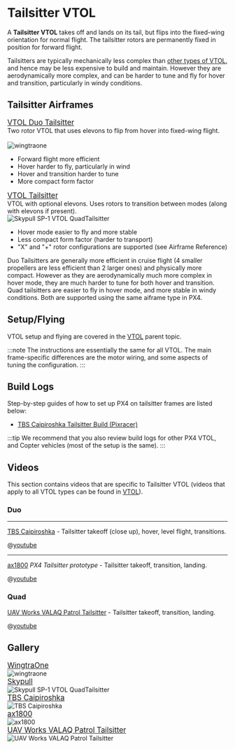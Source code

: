 # Tailsitter VTOL

A **Tailsitter VTOL** takes off and lands on its tail, but flips into the fixed-wing orientation for normal flight.
The tailsitter rotors are permanently fixed in position for forward flight.

Tailsitters are typically mechanically less complex than [other types of VTOL](../frames_vtol/README.md), and hence may be less expensive to build and maintain.
However they are aerodynamically more complex, and can be harder to tune and fly for hover and transition, particularly in windy conditions.

## Tailsitter Airframes

<div class="grid_wrapper two_column">
  <div class="grid_item">
    <div class="grid_item_heading"><big><a href="../airframes/airframe_reference.html#vtol-tailsitter">VTOL Duo Tailsitter</a></big></div>
    <div class="grid_text">
    Two rotor VTOL that uses elevons to flip from hover into fixed-wing flight.<br><br>
    <img src="../../assets/airframes/vtol/wingtraone/hero.jpg" title="Wingtra: WingtraOne VTOL Duo Tailsitter" alt="wingtraone" /> 
    <ul>
      <li>Forward flight more efficient</li>
      <li>Hover harder to fly, particularly in wind</li>
      <li>Hover and transition harder to tune</li>
      <li>More compact form factor</li>
    </ul>
    </div>
  </div>
<div class="grid_item">
  <div class="grid_item_heading"><big><a href="../airframes/airframe_reference.html#vtol-tailsitter">VTOL Tailsitter</a></big></div>
  VTOL with optional elevons. Uses rotors to transition between modes (along with elevons if present).
  <div class="grid_text">
  <img title="Skypull SP-1 VTOL QuadTailsitter" src="../../assets/airframes/vtol/skypull/skypull_sp1.jpg" />
  <ul>
    <li>Hover mode easier to fly and more stable</li>
    <li>Less compact form factor (harder to transport)</li>
    <li>"X" and "+" rotor configurations are supported (see Airframe Reference)</li>
  </ul>
  </div>
</div>
</div>

Duo Tailsitters are generally more efficient in cruise flight (4 smaller propellers are less efficient than 2 larger ones) and physically more compact.
However as they are aerodynamically much more complex in hover mode, they are much harder to tune for both hover and transition.
Quad tailsitters are easier to fly in hover mode, and more stable in windy conditions.
Both are supported using the same aiframe type in PX4.

## Setup/Flying

VTOL setup and flying are covered in the [VTOL](../frames_vtol/README.md) parent topic.

:::note
The instructions are essentially the same for all VTOL.
The main frame-specific differences are the motor wiring, and some aspects of tuning the configuration.
:::

## Build Logs

Step-by-step guides of how to set up PX4 on tailsitter frames are listed below:

- [TBS Caipiroshka Tailsitter Build (Pixracer)](../frames_vtol/vtol_tailsitter_caipiroshka_pixracer.md)

:::tip
We recommend that you also review build logs for other PX4 VTOL, and Copter vehicles (most of the setup is the same).
:::

## Videos

This section contains videos that are specific to Tailsitter VTOL (videos that apply to all VTOL types can be found in [VTOL](../frames_vtol/README.md)).

### Duo

---

[TBS Caipiroshka](../frames_vtol/vtol_tailsitter_caipiroshka_pixracer.md) - Tailsitter takeoff (close up), hover, level flight, transitions. 

@[youtube](https://www.youtube.com/watch?v=acG0aTuf3f8&vq=hd720)

---

[ax1800](http://www.uav-cas.ac.cn/) *PX4 Tailsitter prototype* - Tailsitter takeoff, transition, landing. 
<!-- provided by slack user xdwgood: https://github.com/PX4/PX4-user_guide/issues/2328#issuecomment-1467234118 -->
@[youtube](gjHj6YsxcZk)

### Quad

<!-- 
[Skypull](https://www.skypull.technology/) Tethered quad tailsitter (promotional video)
@[youtube](https://youtu.be/6s-Izqb_GVs)
-->

[UAV Works VALAQ Patrol Tailsitter](https://www.valaqpatrol.com/valaq_patrol_technical_data/) - Tailsitter takeoff, transition, landing.

@[youtube](https://youtu.be/pWt6uoqpPIw)


## Gallery

<div class="grid_wrapper three_column">
  <div class="grid_item">
    <div class="grid_item_heading"><big><a href="https://wingtra.com/mapping-drone-wingtraone/">WingtraOne</a></big></div>
    <div class="grid_text">
    <img src="../../assets/airframes/vtol/wingtraone/hero.jpg" title="Wingtra: WingtraOne VTOL Duo Tailsitter" alt="wingtraone" /> 
    </div>
  </div>
  <div class="grid_item">
    <div class="grid_item_heading"><big><a href="https://www.skypull.technology/">Skypull</a></big></div>
    <div class="grid_text">
      <img title="Skypull SP-1 VTOL QuadTailsitter" src="../../assets/airframes/vtol/skypull/skypull_sp1.jpg" />
    </div>
  </div>
  <div class="grid_item">
    <div class="grid_item_heading"><big><a href="../frames_vtol/vtol_tailsitter_caipiroshka_pixracer.html">TBS Caipiroshka</a></big></div>
    <div class="grid_text">
      <img title="TBS Caipiroshka" src="../../assets/airframes/vtol/caipiroshka/caipiroshka.jpg" />
    </div>
  </div>
  <div class="grid_item">
    <div class="grid_item_heading"><big><a href="http://www.uav-cas.ac.cn/">ax1800</a></big></div>
    <div class="grid_text">
      <img title="ax1800" src="../../assets/airframes/vtol/xdwgood_ax1800/hero.jpg" />
    </div>
  </div>
  <div class="grid_item">
    <div class="grid_item_heading"><big><a href="https://www.valaqpatrol.com/valaq_patrol_technical_data/">UAV Works VALAQ Patrol Tailsitter</a></big></div>
    <div class="grid_text">
      <img title="UAV Works VALAQ Patrol Tailsitter" src="../../assets/airframes/vtol/uav_works_valaq_patrol/hero.jpg" />
    </div>
  </div>
</div>
